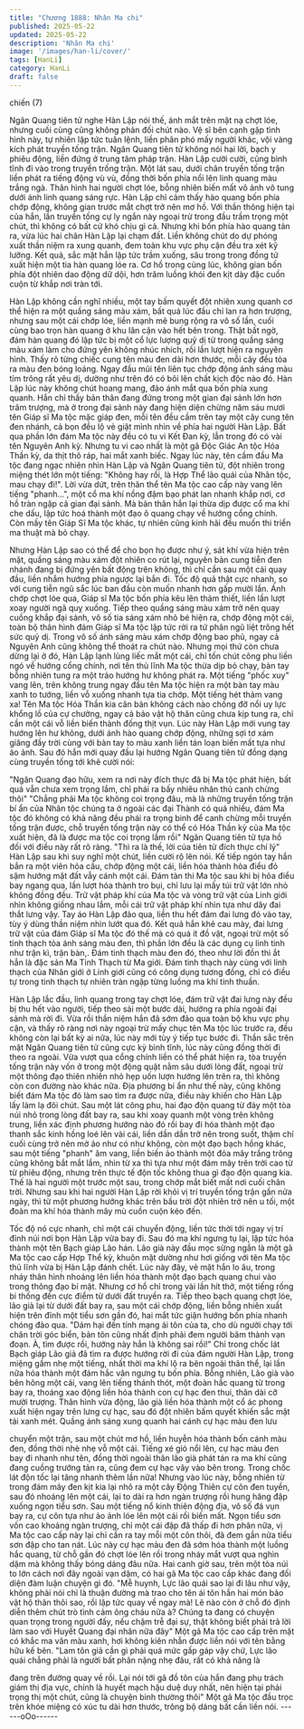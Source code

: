 ```yaml
---
title: "Chương 1888: Nhân Ma chi"
published: 2025-05-22
updated: 2025-05-22
description: 'Nhân Ma chi'
image: '/images/han-li/cover/'
tags: [HanLi]
category: HanLi
draft: false
---
```


chiến (7)

Ngân Quang tiên tử nghe Hàn Lập nói thế, ánh mắt trên mặt nạ
chợt lóe, nhưng cuối cùng cũng không phản đối chút nào.
Vệ sĩ bên cạnh gặp tình hình này, tự nhiên lập tức tuân lệnh, liền
phân phó mấy người khác, vội vàng kích phát truyền tống trận.
Ngân Quang tiên tử không nói hai lời, bạch y phiêu động, liền
đứng ở trung tâm pháp trận. Hàn Lập cười cười, cũng bình tĩnh đi
vào trong truyền trống trận.
Một lát sau, dưới chân truyền tống trận liền phát ra tiếng động vù
vù, đồng thời bốn phía nổi lên linh quang màu trắng ngà. Thân
hình hai người chợt lóe, bỗng nhiên biến mất vô ảnh vô tung dưới
ánh linh quang sáng rực.
Hàn Lập chỉ cảm thấy hào quang bốn phía chớp động, không gian
trước mắt chợt trở nên mơ hồ. Với thần thông hiện tại của hắn,
lần truyền tống cự ly ngắn này ngoại trừ trong đầu trầm trọng một
chút, thì không có bất cứ khó chịu gì cả.
Nhưng khi bốn phía hào quang tản ra, vừa lúc hai chân Hàn Lập
lại chạm đất. Liền không chút do dự phóng xuất thần niệm ra
xung quanh, đem toàn khu vực phụ cận đều tra xét kỹ lưỡng.
Kết quả, sắc mặt hắn lập tức trầm xuống, sâu trong trong đồng tử
xuất hiện một tia hàn quang lóe ra.
Cơ hồ trong cùng lúc, không gian bốn phía đột nhiên dao động dữ
dội, hơn trăm luồng khói đen kịt dày đặc cuồn cuộn từ khắp nơi
tràn tới.

Hàn Lập không cần nghĩ nhiều, một tay bấm quyết đột nhiên xung
quanh cơ thể hiện ra một quầng sáng màu xám, bất quá lúc đầu
chỉ lan ra hơn trượng, nhưng sau một cái chớp lóe, liền mạnh mẽ
bung rộng ra vô số lần, cuối cùng bao trọn hàn quang ở khu lân
cận vào hết bên trong.
Thật bất ngờ, đám hàn quang đó lập tức bị một cổ lực lượng quỷ
dị từ trong quầng sáng màu xám làm cho đứng yên không nhúc
nhích, rồi lần lượt hiện ra nguyên hình. Thấy rõ từng chiếc cung
tên màu đen dài hơn thước, mỗi cây đều tỏa ra màu đen bóng
loáng. Ngay đầu mũi tên liên tục chớp động ánh sáng màu tím
trông rất yêu dị, dường như trên đó có bôi lên chất kịch độc nào
đó.
Hàn Lập lúc này không chút hoang mang, đảo ánh mắt qua bốn
phía xung quanh. Hắn chỉ thấy bản thân đang đứng trong một
gian đại sảnh lớn hơn trăm trượng, mà ở trong đại sảnh này đang
hiện diện chừng năm sáu mươi tên Giáp sĩ Ma tộc mặc giáp đen,
mỗi tên đều cầm trên tay một cây cung tên đen nhánh, cả bọn
đều lộ vẻ giật mình nhìn về phía hai người Hàn Lập.
Bất qua phần lớn đám Ma tộc này đều có tu vi Kết Đan kỳ, lẫn
trong đó có vài tên Nguyên Anh kỳ. Nhưng tu vi cao nhất là một
gã Độc Giác An tộc Hóa Thần kỳ, da thịt thô ráp, hai mắt xanh
biếc.
Ngay lúc này, tên cầm đầu Ma tộc đang ngạc nhiên nhìn Hàn Lập
và Ngân Quang tiên tử, đột nhiên trong miệng thét lớn một tiếng:
"Không hay rồi, là Hợp Thể lão quái của Nhân tộc, mau chạy đi!".
Lời vừa dứt, trên thân thể tên Ma tộc cao cấp này vang lên tiếng
"phanh...", một cổ ma khí nồng đậm bạo phát lan nhanh khắp nơi,
cơ hồ tràn ngập cả gian đại sảnh.
Mà bản thân hắn lại thừa dịp được cổ ma khí che dấu, lập tức
hoá thành một đạo ô quang chạy về hướng cổng chính.
Còn mấy tên Giáp Sĩ Ma tộc khác, tự nhiên cũng kinh hãi đều
muốn thi triển ma thuật mà bỏ chạy.

Nhưng Hàn Lập sao có thể để cho bọn họ được như ý, sát khí
vừa hiện trên mặt, quầng sáng màu xám đột nhiên co rút lại,
nguyên bản cung tiễn đen nhánh đang bị đứng yên bất động trên
không, thì chỉ cần sau một cái quay đầu, liền nhắm hướng phía
ngược lại bắn đi. Tốc độ quả thật cực nhanh, so với cung tiễn ngũ
sắc lúc ban đầu còn muốn nhanh hơn gấp mười lần. Ánh chớp
chợt lóe qua, Giáp sĩ Ma tộc bốn phía kêu lên thảm thiết, liền lần
lượt xoay người ngã quỵ xuống.
Tiếp theo quầng sáng màu xám trở nên quay cuồng khắp đại
sảnh, vô số tia sáng xám nhỏ bé hiện ra, chớp động một cái, toàn
bộ thân hình đám Giáp sĩ Ma tộc lập tức rời ra tứ phân ngũ liệt
trông hết sức quỷ dị.
Trong vô số ánh sáng màu xám chớp động bao phủ, ngay cả
Nguyên Anh cũng không thể thoát ra chút nào.
Nhưng mọi thứ còn chưa dừng lại ở đó, Hàn Lập lạnh lùng liếc
mắt một cái, chỉ tốn chút công phu liền ngó về hướng cổng chính,
nơi tên thủ lĩnh Ma tộc thừa dịp bỏ chạy, bàn tay bỗng nhiên tung
ra một trảo hướng hư không phát ra.
Một tiếng "phốc xuy" vang lên, trên không trung ngay đầu tên Ma
tộc hiện ra một bàn tay màu xanh to tướng, liền vỗ xuống nhanh
tựa tia chớp.
Một tiếng hét thảm vang xa!
Tên Ma tộc Hóa Thần kia căn bản không cách nào chống đỡ nổi
uy lực khổng lồ của cự chưởng, ngay cả bảo vật hộ thân cũng
chưa kịp tung ra, chỉ cần một cái vỗ liền biến thành đống thịt vụn.
Lúc này Hàn Lập mới vung tay hướng lên hư không, dưới ánh
hào quang chớp động, những sợi tơ xám giăng đầy trời cùng với
bàn tay to màu xanh liền tán loạn biến mất tựa như ảo ảnh.
Sau đó hắn mới quay đầu lại hướng Ngân Quang tiên tử đồng
dạng cùng truyền tống tới khẽ cười nói:

"Ngân Quang đạo hữu, xem ra nơi này đích thực đã bị Ma tộc
phát hiện, bất quá vẫn chưa xem trọng lắm, chỉ phái ra bấy nhiêu
nhân thủ canh chừng thôi"
"Chẳng phải Ma tộc không coi trọng đâu, mà là những truyền tống
trận bí ẩn của Nhân tộc chúng ta ở ngoài các đại Thành có quá
nhiều, đám Ma tộc đó không có khả năng đều phái ra trọng binh
để canh chừng mỗi truyền tống trận được, chỗ truyền tống trận
này có thể có Hóa Thần kỳ của Ma tộc xuất hiện, đã là được ma
tộc coi trọng lắm rồi" Ngân Quang tiên tử tựa hồ đối với điều này
rất rõ ràng.
"Thì ra là thế, lời của tiên tử đích thực chí lý" Hàn Lập sau khi suy
nghĩ một chút, liền cười rộ lên nói.
Kế tiếp ngón tay hắn bắn ra một viên hỏa cầu, chớp động một cái,
liền hóa thành hỏa điểu đỏ sậm hướng mặt đất vẫy cánh một cái.
Đám tàn thi Ma tộc sau khi bị hỏa điểu bay ngang qua, lần lượt
hóa thành tro bụi, chỉ lưu lại mấy túi trữ vật lớn nhỏ không đồng
đều.
Trữ vật pháp khí của Ma tộc và vòng trữ vật của Linh giới nhìn
không giống nhau lắm, mỗi cái trữ vật pháp khí nhìn tựa như dây
đai thắt lưng vậy.
Tay áo Hàn Lập đảo qua, liền thu hết đám đai lưng đó vào tay, tùy
ý dùng thần niệm nhìn lướt qua đó.
Kết quả hắn khẽ cau mày, đai lưng trữ vật của đám Giáp sĩ Ma
tộc đó thế mà có quá ít đồ vật, ngoại trừ một số tinh thạch tỏa ánh
sáng màu đen, thì phần lớn đều là các dụng cụ linh tinh như trận
kì, trận bàn,.
Đám tinh thạch màu đen đó, theo như lời đồn thì ắt hẳn là đặc
sản Ma Tinh Thạch từ Ma giới. Đám tinh thạch này cùng với linh
thạch của Nhân giới ở Linh giới cũng có công dụng tương đồng,
chỉ có điều tự trong tinh thạch tự nhiên tràn ngập từng luồng ma
khí tinh thuần.

Hàn Lập lắc đầu, linh quang trong tay chợt lóe, đám trữ vật đai
lưng này đều bị thu hết vào người, tiếp theo sải một bước dài,
hướng ra phía ngoài đại sảnh mà rời đi.
Vừa rồi thần niệm hắn đã sớm đảo qua toàn bộ khu vực phụ cận,
và thấy rõ ràng nơi này ngoại trừ mấy chục tên Ma tộc lúc trước
ra, đều không còn lại bất kỳ ai nữa, lúc này mới tùy ý tiếp tục
bước đi.
Thần sắc trên mặt Ngân Quang tiên tử cũng cực kỳ bình tĩnh, lúc
này cũng đồng thời đi theo ra ngoài.
Vừa vượt qua cổng chính liền có thể phát hiện ra, tòa truyền tống
trận này vốn ở trong một động quật nằm sâu dưới lòng đất, ngoại
trừ một thông đạo thiên nhiên nhỏ hẹp uốn lượn hướng lên trên
ra, thì không còn con đường nào khác nữa.
Địa phương bí ẩn như thế này, cũng không biết đám Ma tộc đó
làm sao tìm ra được nữa, điều này khiến cho Hàn Lập lấy làm lạ
đôi chút.
Sau một lát công phu, hai đạo độn quang từ đáy một tòa núi nhỏ
trong lòng đất bay ra, sau khi xoay quanh một vòng trên không
trung, liền xác định phương hướng nào đó rồi bay đi hóa thành
một đạo thanh sắc kinh hồng loé lên vài cái, liền dần dần trở nên
trong suốt, thậm chí cuối cùng trở nên mờ ảo như có như không,
còn một đạo bạch hồng khác, sau một tiếng "phanh" âm vang,
liền biến ảo thành một đóa mây trắng trông cũng không bắt mắt
lắm, nhìn từ xa thì tựa như một đám mây trên trời cao từ từ phiêu
động, nhưng trên thực tế độn tốc không thua gì đạo độn quang
kia.
Thế là hai người một trước một sau, trong chớp mắt biết mất nơi
cuối chân trời.
Nhưng sau khi hai người Hàn Lập rời khỏi vị trí truyền tống trận
gần nửa ngày, thì từ một phương hướng khác trên bầu trời đột
nhiên trở nên u tối, một đoàn ma khí hóa thành mây mù cuồn
cuộn kéo đến.

Tốc độ nó cực nhanh, chỉ một cái chuyển động, liền tức thời tới
ngay vị trí đỉnh núi nơi bọn Hàn Lập vừa bay đi.
Sau đó ma khí ngưng tụ lại, lập tức hóa thành một tên Bạch giáp
Lão hán.
Lão già này đầu mọc sừng ngắn là một gã Ma tộc cao cấp Hợp
Thể kỳ, khuôn mặt dường như hơi giống với tên Ma tộc thủ lĩnh
vừa bị Hàn Lập đánh chết.
Lúc này đây, vẻ mặt hắn lo âu, trong nháy thân hình nhoáng lên
liền hóa thành một đạo bạch quang chui vào trong thông đạo bí
mật.
Nhưng cơ hồ chỉ trong vài lần hít thở, một tiếng rống bi thống đến
cực điểm từ dưới đất truyền ra.
Tiếp theo bạch quang chợt lóe, lão già lại từ dưới đất bay ra, sau
một cái chớp động, liền bỗng nhiên xuất hiện trên đỉnh một tiểu
sơn gần đó, hai mắt tức giận hướng bốn phía nhanh chóng đảo
qua.
"Dám hại đến tính mạng ái tôn của ta, cho dù người chạy tới chân
trời góc biển, bản tôn cũng nhất định phải đem người băm thành
vạn đoạn. À, tìm được rồi, hướng này hẳn là không sai rồi!"
Chỉ trong chốc lát Bạch giáp Lão giả đã tìm ra được hướng rời đi
của đám người Hàn Lập, trong miệng gầm nhẹ một tiếng, nhất
thời ma khí lộ ra bên ngoài thân thể, lại lần nữa hóa thành một
đám hắc vân ngưng tụ bốn phía.
Bỗng nhiên, Lão già vào bên hông một cái, vang lên tiếng thánh
thót, một đoàn hắc quang từ trong bay ra, thoáng xao động liền
hóa thành con cự hạc đen thui, thân dài cỡ mười trượng.
Thân hình vừa động, lão già liền hóa thành một cổ ác phong xuất
hiện ngay trên lưng cự hạc, sau đó đột nhiên bấm quyết khiến sắc
mặt tái xanh mét.
Quầng ánh sáng xung quanh hai cánh cự hạc màu đen lưu

chuyển một trận, sau một chút mơ hồ, liền huyễn hóa thành bốn
cánh màu đen, đồng thời nhè nhẹ vỗ một cái.
Tiếng xé gió nổi lên, cự hạc màu đen bay đi nhanh như tên, đồng
thời ngoài thân lão già phát tán ra ma khí cũng đang cuồng
trướng tản ra, cũng đem cự hạc vây vào bên trong.
Trong chốc lát độn tốc lại tăng nhanh thêm lần nữa!
Nhưng vào lúc này, bỗng nhiên từ trong đám mây đen kịt kia lại
nhô ra một cây Động Thiên cự côn đen tuyền, sau đó nhoáng lên
một cái, lại to dài ra hơn ngàn trượng rồi hung hăng đập xuống
ngọn tiểu sơn.
Sau một tiếng nổ kinh thiên động địa, vô số đá vụn bay ra, cự côn
tựa như ảo ảnh lóe lên một cái rồi biến mất.
Ngọn tiểu sơn vốn cao khoảng ngàn trượng, chỉ một cái đập đã
thấp đi hơn phân nữa, vị Ma tộc cao cấp này lại chỉ cần ra tay mỗi
một côn thôi, đã đem gần nửa tiểu sơn đập cho tan nát.
Lúc này cự hạc màu đen đã sớm hóa thành một luồng hắc quang,
từ chỗ gần đó chợt lóe lên rồi trong nháy mắt vượt qua nghìn dặm
mà không thấy bóng dáng đâu nữa.
Hai canh giờ sau, trên một tòa núi to lớn cách nơi đây ngoài vạn
dặm, có hai gã Ma tộc cao cấp khác đang đối diện đàm luận
chuyện gì đó.
"Mễ huynh, Lực lão quái sao lại đi lâu như vậy, không phải nói chỉ
là thuận đường mà trao cho tên ái tôn hắn hai món bảo vật hộ
thân thôi sao, rồi lập tức quay về ngay mà! Lẽ nào còn ở chỗ đó
định diễn thêm chút trò tình cảm ông cháu nữa à? Chúng ta đang
có chuyện quan trọng trong người đấy, nếu chậm trễ đại sự, thật
không biết phải trả lời làm sao với Huyết Quang đại nhân nữa
đây" Một gã Ma tộc cao cấp trên mặt có khắc ma văn màu xanh,
hơi không kiên nhẫn được liền nói với tên bằng hữu kế bên.
"Lam tôn giả cần gì phải quá mức gấp gáp vậy chứ, Lực lão quái
chẳng phải là người bất phân nặng nhẹ đâu, rất có khả năng là

đang trên đường quay về rồi. Lại nói tới gã đồ tôn của hắn đang
phụ trách giám thị địa vực, chính là huyết mạch hậu duệ duy nhất,
nên hiện tại phải trọng thị một chút, cũng là chuyện bình thường
thôi" Một gã Ma tộc đầu trọc trên khóe miệng có xúc tu dài hơn
thước, trông bộ dáng bất cần liền nói.
------oOo------
